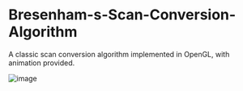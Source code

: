 # Bresenham-s-Scan-Conversion-Algorithm

A classic scan conversion algorithm implemented in OpenGL, with animation provided.

![image](https://github.com/405-not-found/Bresenham-Scan-Conversion-Algorithm/assets/98379785/259f5420-7eff-4fb8-bcad-62885b3e9273)


